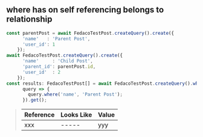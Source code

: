 ## where has on self referencing belongs to relationship

```typescript
const parentPost = await FedacoTestPost.createQuery().create({
      'name'   : 'Parent Post',
      'user_id': 1
    });
await FedacoTestPost.createQuery().create({
      'name'     : 'Child Post',
      'parent_id': parentPost.id,
      'user_id'  : 2
    });
const results: FedacoTestPost[] = await FedacoTestPost.createQuery().whereHas('parentPost',
      query => {
        query.where('name', 'Parent Post');
      }).get();
```

> | Reference | Looks Like | Value |
> | ------ | ----- | ----- |
> | xxx | ----- | yyy |
